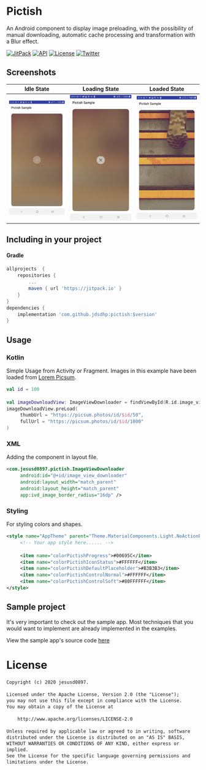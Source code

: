 Pictish
=======

An Android component to display image preloading, with the possibility of manual downloading, automatic cache processing and transformation with a Blur effect.

[![JitPack](https://jitpack.io/v/jdsdhp/pictish.svg)](https://jitpack.io/#jdsdhp/pictish) 
[![API](https://img.shields.io/badge/API-17%2B-red.svg?style=flat)](https://android-arsenal.com/api?level=17) 
[![License](https://img.shields.io/badge/License-Apache%202.0-blue.svg)](https://opensource.org/licenses/Apache-2.0)
[![Twitter](https://img.shields.io/badge/Twitter-@jdsdhp-9C27B0.svg)](https://twitter.com/jdsdhp)

## Screenshots
Idle State | Loading State | Loaded State
:-:|:-:|:-:
![](art/art-01.jpg) | ![](art/art-02.jpg) | ![](art/art-03.jpg)

## Including in your project

#### Gradle

```gradle
allprojects  {
    repositories {
        ...
        maven { url 'https://jitpack.io' }
    }
}
dependencies {
    implementation 'com.github.jdsdhp:pictish:$version'
}
```

## Usage

### Kotlin
  Simple Usage from Activity or Fragment.  Images in this example have been loaded from [Lorem Picsum](https://picsum.photos).
```kotlin
val id = 100

val imageDownloadView: ImageViewDownloader = findViewById(R.id.image_view_downloader)
imageDownloadView.preLoad(
     thumbUrl = "https://picsum.photos/id/$id/50",
     fullUrl = "https://picsum.photos/id/$id/1000"
)
```
### XML
Adding the component in layout file.
```xml
<com.jesusd0897.pictish.ImageViewDownloader
     android:id="@+id/image_view_downloader"
     android:layout_width="match_parent"
     android:layout_height="match_parent"
     app:ivd_image_border_radius="16dp" />
```

### Styling
For styling colors and shapes.
```xml
<style name="AppTheme" parent="Theme.MaterialComponents.Light.NoActionBar">
     <!-- Your app style here...... -->
         
     <item name="colorPictishProgress">#00695C</item>
     <item name="colorPictishIconStatus">#FFFFFF</item>
     <item name="colorPictishDefaultPlaceholder">#B3B3B3</item>
     <item name="colorPictishControlNormal">#FFFFFF</item>
     <item name="colorPictishControlSoft">#80FFFFFF</item> 
</style>
```

## Sample project

It's very important to check out the sample app. Most techniques that you would want to implement are already implemented in the examples.

View the sample app's source code [here](https://github.com/jdsdhp/pictish/tree/master/app)

License
=======

    Copyright (c) 2020 jesusd0897.
    
    Licensed under the Apache License, Version 2.0 (the "License");
    you may not use this file except in compliance with the License.
    You may obtain a copy of the License at
    
        http://www.apache.org/licenses/LICENSE-2.0
    
    Unless required by applicable law or agreed to in writing, software
    distributed under the License is distributed on an "AS IS" BASIS,
    WITHOUT WARRANTIES OR CONDITIONS OF ANY KIND, either express or implied.
    See the License for the specific language governing permissions and
    limitations under the License.